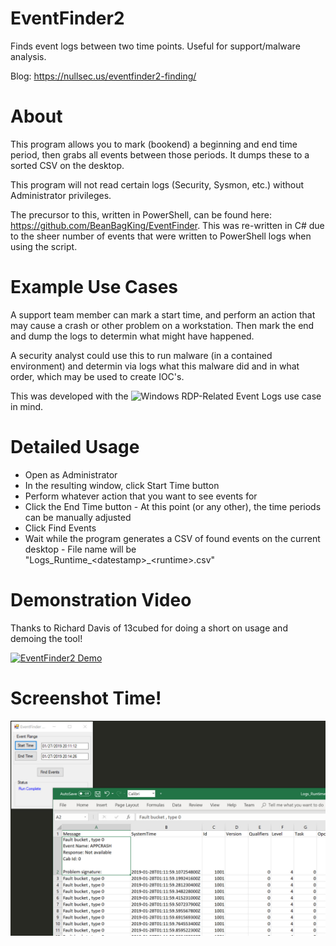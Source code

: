 # EventFinder2
Finds event logs between two time points. Useful for support/malware analysis.

Blog: https://nullsec.us/eventfinder2-finding/

# About
This program allows you to mark (bookend) a beginning and end time period, then grabs all
events between those periods. It dumps these to a sorted CSV on the desktop.

This program will not read certain logs (Security, Sysmon, etc.) without Administrator privileges.

The precursor to this, written in PowerShell, can be found here: https://github.com/BeanBagKing/EventFinder.
This was re-written in C# due to the sheer number of events that were written to PowerShell logs when using the script.

# Example Use Cases
A support team member can mark a start time, and perform an action that may cause a crash or
other problem on a workstation. Then mark the end and dump the logs to determin what might
have happened.

A security analyst could use this to run malware (in a contained environment) and determin
via logs what this malware did and in what order, which may be used to create IOC's.

This was developed with the ![Windows RDP-Related Event Logs](https://nullsec.us/windows-rdp-related-event-logs-the-client-side-of-the-story/) use case in mind.

# Detailed Usage
* Open as Administrator
* In the resulting window, click Start Time button
* Perform whatever action that you want to see events for
* Click the End Time button -  At this point (or any other), the time periods can be manually adjusted
* Click Find Events
* Wait while the program generates a CSV of found events on the current desktop - File name will be "Logs_Runtime_\<datestamp>_\<runtime>.csv"

# Demonstration Video
Thanks to Richard Davis of 13cubed for doing a short on usage and demoing the tool!

[![EventFinder2 Demo](https://img.youtube.com/vi/bs756-juO_U/0.jpg)](https://www.youtube.com/watch?v=bs756-juO_U "EventFinder2 Demo")

# Screenshot Time!
![EventFinder](https://raw.githubusercontent.com/BeanBagKing/EventFinder2/master/EventFinder2.jpg)
